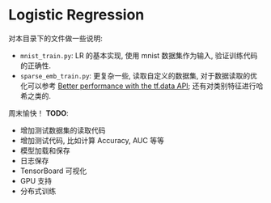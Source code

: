 # Logistic Regression

对本目录下的文件做一些说明:

+ `mnist_train.py`: LR 的基本实现, 使用 mnist 数据集作为输入, 验证训练代码的正确性.
+ `sparse_emb_train.py`: 更复杂一些, 读取自定义的数据集, 对于数据读取的优化可以参考 [Better performance with the tf.data API](https://www.tensorflow.org/guide/data_performance);
还有对类别特征进行哈希之类的.


周末愉快！
**TODO**:

+ 增加测试数据集的读取代码
+ 增加测试代码, 比如计算 Accuracy, AUC 等等
+ 模型加载和保存
+ 日志保存
+ TensorBoard 可视化
+ GPU 支持
+ 分布式训练
